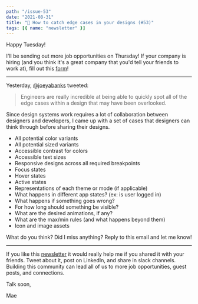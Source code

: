 ```yaml
---
path: "/issue-53"
date: "2021-08-31"
title: "🧗 How to catch edge cases in your designs (#53)"
tags: [{ name: "newsletter" }]
---
```


Happy Tuesday!

I'll be sending out more job opportunities on Thursday! If your company is hiring (and you think it's a great company that you'd tell your friends to work at), fill out this [form](https://forms.gle/tCRpGy7PMfQGqu5B9)!

---

Yesterday, [@joeyabanks](https://twitter.com/joeyabanks) tweeted:

> Engineers are really incredible at being able to quickly spot all of the edge cases within a design that may have been overlooked.

Since design systems work requires a lot of collaboration between designers and developers, I came up with a set of cases that designers can think through before sharing their designs.

- All potential color variants
- All potential sized variants
- Accessible contrast for colors
- Accessible text sizes
- Responsive designs across all required breakpoints
- Focus states
- Hover states
- Active states
- Representations of each theme or mode (if applicable)
- What happens in different app states? (ex: is user logged in)
- What happens if something goes wrong?
- For how long should something be visible?
- What are the desired animations, if any?
- What are the max/min rules (and what happens beyond them)
- Icon and image assets

What do you think? Did I miss anything? Reply to this email and let me know!

---

If you like this [newsletter](https://maecapozzi.com/newsletter/) it would really help me if you shared it with your friends. Tweet about it, post on LinkedIn, and share in slack channels. Building this community can lead all of us to more job opportunities, guest posts, and connections.

Talk soon,

Mae
